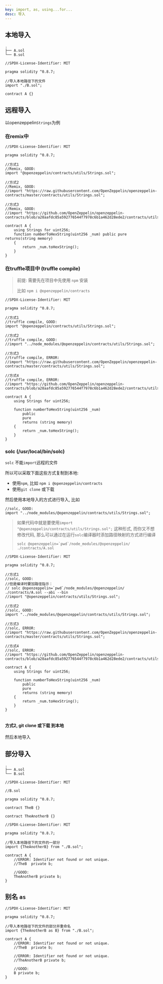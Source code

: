 ```yaml
---
key: import, as, using...for...
desc: 导入
---
```


## 本地导入

```
.
├── A.sol
└── B.sol
```

```solidity
//SPDX-License-Identifier: MIT

pragma solidity ^0.8.7;

//导入本地路径下的文件
import "./B.sol";

contract A {}

```



## 远程导入

以openzeppelin`Strings`为例

### 在remix中

```solidity
//SPDX-License-Identifier: MIT

pragma solidity ^0.8.7;

//方式1
//Remix, GOOD:
import "@openzeppelin/contracts/utils/Strings.sol";

//方式2
//Remix, GOOD:
//import "https://raw.githubusercontent.com/OpenZeppelin/openzeppelin-contracts/master/contracts/utils/Strings.sol";

//方式3
//Remix, GOOD:
//import "https://github.com/OpenZeppelin/openzeppelin-contracts/blob/a28aafdc85a592776544f7978c6b1a462d28ede2/contracts/utils/Strings.sol";

contract A {
    using Strings for uint256;
    function numberToHexString(uint256 _num) public pure returns(string memory)
    {
        return _num.toHexString();
    }
}
```



### 在truffle项目中 (truffle compile)

> 前提: 需要先在项目中先使用 `npm` 安装
>
> 比如 `npm i @openzeppelin/contracts`
> 

```solidity
//SPDX-License-Identifier: MIT

pragma solidity ^0.8.7;

//方式1
//truffle compile, GOOD:
import "@openzeppelin/contracts/utils/Strings.sol";

//方式2
//truffle compile, GOOD:
//import "../node_modules/@openzeppelin/contracts/utils/Strings.sol";

//方式3
//truffle compile, ERROR:
//import "https://raw.githubusercontent.com/OpenZeppelin/openzeppelin-contracts/master/contracts/utils/Strings.sol";

//方式4
//truffle compile, ERROR:
//import "https://github.com/OpenZeppelin/openzeppelin-contracts/blob/a28aafdc85a592776544f7978c6b1a462d28ede2/contracts/utils/Strings.sol";

contract A {
    using Strings for uint256;

    function numberToHexString(uint256 _num)
        public
        pure
        returns (string memory)
    {
        return _num.toHexString();
    }
}

```



### solc (/usr/local/bin/solc)

`solc` 不能`import`远程的文件

所以可以采取下面这些方式复制到本地:

+ 使用`npm`, 比如 `npm i @openzeppelin/contracts`
+ 使用`git clone` 或下载

然后使用本地导入的方式进行导入, 比如

```solidity
//solc, GOOD:
import "../node_modules/@openzeppelin/contracts/utils/Strings.sol";
```



> 如果代码中就是要使用`import "@openzeppelin/contracts/utils/Strings.sol";` 这种形式, 而你又不想修改代码, 那么可以通过在运行`solc`编译器时添加路径映射的方式进行编译
>
> ```shell
> solc @openzeppelin=`pwd`/node_modules/@openzeppelin/  ./contracts/A.sol 
> ```



```solidity
//SPDX-License-Identifier: MIT

pragma solidity ^0.8.7;

//方式1
//solc, GOOD:
//但是编译时要加路径指示：
// solc @openzeppelin=`pwd`/node_modules/@openzeppelin/  ./contracts/A.sol --abi --bin
//import "@openzeppelin/contracts/utils/Strings.sol";

//方式2
//solc, GOOD:
import "../node_modules/@openzeppelin/contracts/utils/Strings.sol";

//方式3
//solc, ERROR:
//import "https://raw.githubusercontent.com/OpenZeppelin/openzeppelin-contracts/master/contracts/utils/Strings.sol";

//方式4
//solc, ERROR:
//import "https://github.com/OpenZeppelin/openzeppelin-contracts/blob/a28aafdc85a592776544f7978c6b1a462d28ede2/contracts/utils/Strings.sol";

contract A {
    using Strings for uint256;

    function numberToHexString(uint256 _num)
        public
        pure
        returns (string memory)
    {
        return _num.toHexString();
    }
}


```



#### 方式2, git clone 或下载 到本地

然后本地导入



## 部分导入

```
.
├── A.sol
└── B.sol
```



```solidity
//SPDX-License-Identifier: MIT

//B.sol

pragma solidity ^0.8.7;

contract TheB {}

contract TheAnotherB {}

```



```solidity
//SPDX-License-Identifier: MIT

pragma solidity ^0.8.7;

//导入本地路径下的文件的一部分
import {TheAnotherB} from "./B.sol";

contract A {
    //ERROR: Identifier not found or not unique.
    //TheB  private b;

    //GOOD:
    TheAnotherB private b;
}

```



## 别名 `as`

```solidity
//SPDX-License-Identifier: MIT

pragma solidity ^0.8.7;

//导入本地路径下的文件的部分并重命名
import {TheAnotherB as B} from "./B.sol";

contract A {
    //ERROR: Identifier not found or not unique.
    //TheB  private b;

    //ERROR: Identifier not found or not unique.
    //TheAnotherB private b;

    //GOOD:
    B private b;
}

```


